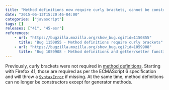 ```yaml
---
title: "Method definitions now require curly brackets, cannot be constructors"
date: "2015-06-13T15:20:46-04:00"
categories: ["javascript"]
tags: []
releases: ["41", "45-esr"]
references:
    - url: "https://bugzilla.mozilla.org/show_bug.cgi?id=1150855"
      title: "Bug 1150855 - Method definitions require curly brackets"
    - url: "https://bugzilla.mozilla.org/show_bug.cgi?id=1059908"
      title: "Bug 1059908 - Method definitions and getter/setter functions should not be constructors"
---
```

Previously, curly brackets were not required in [method definitions](https://developer.mozilla.org/docs/Web/JavaScript/Reference/Functions/Method_definitions). Starting with Firefox 41, those are required as per the ECMAScript 6 specification and will throw a [`SyntaxError`](https://developer.mozilla.org/docs/Web/JavaScript/Reference/Global_Objects/SyntaxError) if missing. At the same time, method definitions can no longer be constructors except for generator methods.
